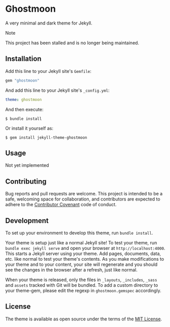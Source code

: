 # Ghostmoon
A very minimal and dark theme for Jekyll.

> [!NOTE]
> This project has been stalled and is no longer being maintained.

## Installation
Add this line to your Jekyll site's `Gemfile`:

```ruby
gem "ghostmoon"
```

And add this line to your Jekyll site's `_config.yml`:

```yaml
theme: ghostmoon
```

And then execute:

    $ bundle install

Or install it yourself as:

    $ gem install jekyll-theme-ghostmoon

## Usage
Not yet implemented

## Contributing
Bug reports and pull requests are welcome. This project is intended to be a safe, welcoming space for collaboration, and contributors are expected to adhere to the [Contributor Covenant](https://www.contributor-covenant.org/) code of conduct.

## Development

To set up your environment to develop this theme, run `bundle install`.

Your theme is setup just like a normal Jekyll site! To test your theme, run `bundle exec jekyll serve` and open your browser at `http://localhost:4000`. This starts a Jekyll server using your theme. Add pages, documents, data, etc. like normal to test your theme's contents. As you make modifications to your theme and to your content, your site will regenerate and you should see the changes in the browser after a refresh, just like normal.

When your theme is released, only the files in `_layouts`, `_includes`, `_sass` and `assets` tracked with Git will be bundled.
To add a custom directory to your theme-gem, please edit the regexp in `ghostmoon.gemspec` accordingly.

## License
The theme is available as open source under the terms of the [MIT License](https://opensource.org/licenses/MIT).
